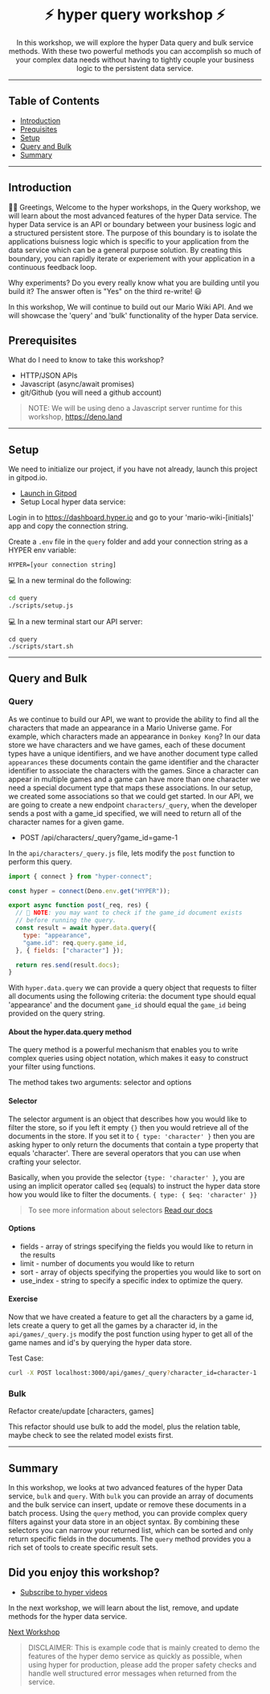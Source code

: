<h1 align="center">⚡️ hyper query workshop ⚡️</h1>
<p align="center">In this workshop, we will explore the hyper Data query and bulk service methods. With these two powerful methods you can
accomplish so much of your complex data needs without having to tightly couple your business logic to the persistent data service.</p>

---

## Table of Contents

- [Introduction](#introduction)
- [Prequisites](#prerequisites)
- [Setup](#setup)
- [Query and Bulk](#query-and-bulk)
- [Summary](#summary)

---

## Introduction

👋🏻 Greetings, Welcome to the hyper workshops, in the Query workshop, we will
learn about the most advanced features of the hyper Data service. The hyper Data
service is an API or boundary between your business logic and a structured
persistent store. The purpose of this boundary is to isolate the applications
buisness logic which is specific to your application from the data service which
can be a general purpose solution. By creating this boundary, you can rapidly
iterate or experiement with your application in a continuous feedback loop.

Why experiments? Do you every really know what you are building until you build
it? The answer often is "Yes" on the third re-write! 😃

In this workshop, We will continue to build out our Mario Wiki API. And we will
showcase the 'query' and 'bulk' functionality of the hyper Data service.

## Prerequisites

What do I need to know to take this workshop?

- HTTP/JSON APIs
- Javascript (async/await promises)
- git/Github (you will need a github account)

> NOTE: We will be using deno a Javascript server runtime for this workshop,
> https://deno.land

---

## Setup

We need to initialize our project, if you have not already, launch this project
in gitpod.io.

- [Launch in Gitpod](https://gitpod.io#https://github.com/hyper63/workshops)
- Setup Local hyper data service:

Login in to https://dashboard.hyper.io and go to your 'mario-wiki-[initials]'
app and copy the connection string.

Create a `.env` file in the `query` folder and add your connection string as a
HYPER env variable:

```
HYPER=[your connection string]
```

💻 In a new terminal do the following:

```sh
cd query
./scripts/setup.js
```

💻 In a new terminal start our API server:

```
cd query
./scripts/start.sh
```

---

## Query and Bulk

### Query

As we continue to build our API, we want to provide the ability to find all the
characters that made an appearance in a Mario Universe game. For example, which
characters made an appearance in `Donkey Kong`? In our data store we have
characters and we have games, each of these document types have a unique
identifiers, and we have another document type called `appearances` these
documents contain the game identifier and the character identifier to associate
the characters with the games. Since a character can appear in multiple games
and a game can have more than one character we need a special document type that
maps these associations. In our setup, we created some associations so that we
could get started. In our API, we are going to create a new endpoint
`characters/_query`, when the developer sends a post with a game_id specified,
we will need to return all of the character names for a given game.

- POST /api/characters/_query?game_id=game-1

In the `api/characters/_query.js` file, lets modify the `post` function to
perform this query.

```js
import { connect } from "hyper-connect";

const hyper = connect(Deno.env.get("HYPER"));

export async function post(_req, res) {
  // 📝 NOTE: you may want to check if the game_id document exists
  // before running the query.
  const result = await hyper.data.query({
    type: "appearance",
    "game.id": req.query.game_id,
  }, { fields: ["character"] });

  return res.send(result.docs);
}
```

With `hyper.data.query` we can provide a query object that requests to filter
all documents using the following criteria: the document type should equal
'appearance' and the document `game_id` should equal the `game_id` being
provided on the query string.

#### About the hyper.data.query method

The query method is a powerful mechanism that enables you to write complex
queries using object notation, which makes it easy to construct your filter
using functions.

The method takes two arguments: selector and options

#### Selector

The selector argument is an object that describes how you would like to filter
the store, so if you left it empty `{}` then you would retrieve all of the
documents in the store. If you set it to `{ type: 'character' }` then you are
asking hyper to only return the documents that contain a type property that
equals 'character'. There are several operators that you can use when crafting
your selector.

Basically, when you provide the selector `{type: 'character' }`, you are using
an implicit operator called `$eq` (equals) to instruct the hyper data store how
you would like to filter the documents. `{ type: { $eq: 'character' }}`

> To see more information about selectors
> [Read our docs](https://docs.hyper.io/query-selector)

#### Options

- fields - array of strings specifying the fields you would like to return in
  the results
- limit - number of documents you would like to return
- sort - array of objects specifying the properties you would like to sort on
- use_index - string to specify a specific index to optimize the query.

#### Exercise

Now that we have created a feature to get all the characters by a game id, lets
create a query to get all the games by a character id, in the
`api/games/_query.js` modify the post function using hyper to get all of the
game names and id's by querying the hyper data store.

Test Case:

```sh
curl -X POST localhost:3000/api/games/_query?character_id=character-1 | npx prettyjson
```

### Bulk

Refactor create/update [characters, games]

This refactor should use bulk to add the model, plus the relation table, maybe
check to see the related model exists first.

---

## Summary

In this workshop, we looks at two advanced features of the hyper Data service,
`bulk` and `query`. With `bulk` you can provide an array of documents and the
bulk service can insert, update or remove these documents in a batch process.
Using the `query` method, you can provide complex query filters against your
data store in an object syntax. By combining these selectors you can narrow your
returned list, which can be sorted and only return specific fields in the
documents. The `query` method provides you a rich set of tools to create
specific result sets.

## Did you enjoy this workshop?

- [Subscribe to hyper videos](https://youtube.com/c/hypervideos)

In the next workshop, we will learn about the list, remove, and update methods
for the hyper data service.

[Next Workshop](../)

> DISCLAIMER: This is example code that is mainly created to demo the features
> of the hyper demo service as quickly as possible, when using hyper for
> production, please add the proper safety checks and handle well structured
> error messages when returned from the service.
